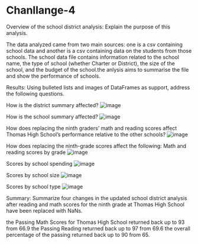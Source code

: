 # Chanllange-4
Overview of the school district analysis: Explain the purpose of this analysis.

The data analyzed came from two main sources: one is a csv containing school data and another is a csv containing data on the students from those schools. The school data file contains information related to the school name, the type of school (whether Charter or District), the size of the school, and the budget of the school.the anlysis aims to summarise the file and show the performance of schools. 


Results: Using bulleted lists and images of DataFrames as support, address the following questions.

How is the district summary affected?
![image](https://user-images.githubusercontent.com/107954410/181663119-7f8edd24-1f71-4da0-ba83-5267ffc261dd.png)


How is the school summary affected?
![image](https://user-images.githubusercontent.com/107954410/181663141-b1f86ab3-3568-422b-8644-050fc8274b54.png)


How does replacing the ninth graders’ math and reading scores affect Thomas High School’s performance relative to the other schools?
![image](https://user-images.githubusercontent.com/107954410/181654514-65458192-30c6-4d8b-b0d4-dceb7dce4312.png)


How does replacing the ninth-grade scores affect the following:
Math and reading scores by grade
![image](https://user-images.githubusercontent.com/107954410/181654190-0063e604-bc51-4891-a673-d3fbf42df653.png)

Scores by school spending
![image](https://user-images.githubusercontent.com/107954410/181654060-f16e2ea9-7b04-456b-baa5-d4c785af9e13.png)

Scores by school size
![image](https://user-images.githubusercontent.com/107954410/181654033-bfb9e901-4368-482d-a7eb-db45c7d447ce.png)

Scores by school type
![image](https://user-images.githubusercontent.com/107954410/181653997-5746b223-30c2-4e29-aa83-60540c22cb21.png)



Summary: Summarize four changes in the updated school district analysis after reading and math scores for the ninth grade at Thomas High School have been replaced with NaNs.

the Passing Math Scores for Thomas High School returned back up to 93 from 66.9
the Passing Reading returned back up to 97 from 69.6
the overall percentage of the passing returned back up to 90 from 65.

